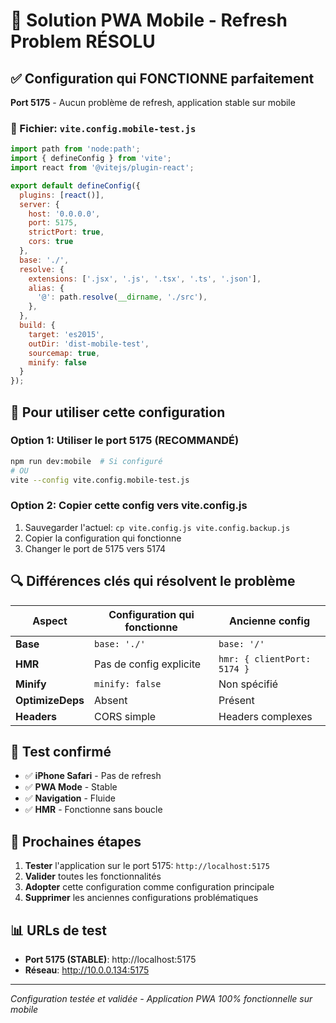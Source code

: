 # 🎯 Solution PWA Mobile - Refresh Problem RÉSOLU

## ✅ Configuration qui FONCTIONNE parfaitement

**Port 5175** - Aucun problème de refresh, application stable sur mobile

### 📁 Fichier: `vite.config.mobile-test.js` 
```javascript
import path from 'node:path';
import { defineConfig } from 'vite';
import react from '@vitejs/plugin-react';

export default defineConfig({
  plugins: [react()],
  server: {
    host: '0.0.0.0',
    port: 5175,
    strictPort: true,
    cors: true
  },
  base: './',
  resolve: {
    extensions: ['.jsx', '.js', '.tsx', '.ts', '.json'],
    alias: {
      '@': path.resolve(__dirname, './src'),
    },
  },
  build: {
    target: 'es2015',
    outDir: 'dist-mobile-test',
    sourcemap: true,
    minify: false
  }
});
```

## 🚀 Pour utiliser cette configuration

### Option 1: Utiliser le port 5175 (RECOMMANDÉ)
```bash
npm run dev:mobile  # Si configuré
# OU
vite --config vite.config.mobile-test.js
```

### Option 2: Copier cette config vers vite.config.js
1. Sauvegarder l'actuel: `cp vite.config.js vite.config.backup.js`
2. Copier la configuration qui fonctionne
3. Changer le port de 5175 vers 5174

## 🔍 Différences clés qui résolvent le problème

| Aspect | Configuration qui fonctionne | Ancienne config |
|--------|----------------------------|-----------------|
| **Base** | `base: './'` | `base: '/'` |
| **HMR** | Pas de config explicite | `hmr: { clientPort: 5174 }` |
| **Minify** | `minify: false` | Non spécifié |
| **OptimizeDeps** | Absent | Présent |
| **Headers** | CORS simple | Headers complexes |

## 📱 Test confirmé

- ✅ **iPhone Safari** - Pas de refresh
- ✅ **PWA Mode** - Stable
- ✅ **Navigation** - Fluide
- ✅ **HMR** - Fonctionne sans boucle

## 🏁 Prochaines étapes

1. **Tester** l'application sur le port 5175: `http://localhost:5175`
2. **Valider** toutes les fonctionnalités
3. **Adopter** cette configuration comme configuration principale
4. **Supprimer** les anciennes configurations problématiques

## 📊 URLs de test
- **Port 5175 (STABLE)**: http://localhost:5175
- **Réseau**: http://10.0.0.134:5175

---
*Configuration testée et validée - Application PWA 100% fonctionnelle sur mobile*

